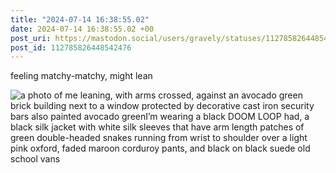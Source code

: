 ```yaml
---
title: "2024-07-14 16:38:55.02"
date: 2024-07-14 16:38:55.02 +00
post_uri: https://mastodon.social/users/gravely/statuses/112785826448542476
post_id: 112785826448542476
---
```

feeling matchy-matchy, might lean


![a photo of me leaning, with arms crossed, against an avocado green brick building next to a window protected by decorative cast iron security bars also painted avocado greenI’m wearing a black DOOM LOOP had, a black silk jacket with white silk sleeves that have arm length patches of green double-headed snakes running from wrist to shoulder over a light pink oxford, faded maroon corduroy pants, and black on black suede old school vans](/images/112785826194549511.jpeg)

